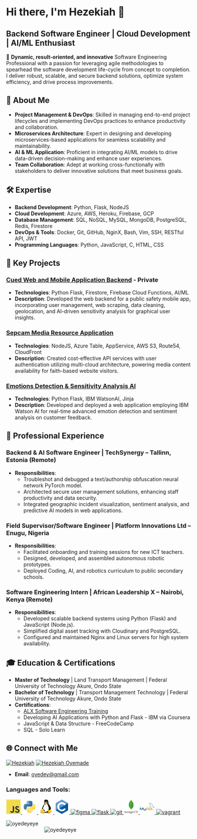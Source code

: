 
# Hi there, I'm Hezekiah 👋

## Backend Software Engineer | Cloud Development | AI/ML Enthusiast

🌟 **Dynamic, result-oriented, and innovative** Software Engineering Professional with a passion for leveraging agile methodologies to spearhead the software development life-cycle from concept to completion. I deliver robust, scalable, and secure backend solutions, optimize system efficiency, and drive process improvements.

## 🚀 About Me

- **Project Management & DevOps**: Skilled in managing end-to-end project lifecycles and implementing DevOps practices to enhance productivity and collaboration.
- **Microservices Architecture**: Expert in designing and developing microservices-based applications for seamless scalability and maintainability.
- **AI & ML Application**: Proficient in integrating AI/ML models to drive data-driven decision-making and enhance user experiences.
- **Team Collaboration**: Adept at working cross-functionally with stakeholders to deliver innovative solutions that meet business goals.

## 🛠️ Expertise

- **Backend Development**: Python, Flask, NodeJS
- **Cloud Development**: Azure, AWS, Heroku, Firebase, GCP
- **Database Management**: SQL, NoSQL, MySQL, MongoDB, PostgreSQL, Redis, Firestore
- **DevOps & Tools**: Docker, Git, GitHub, NginX, Bash, Vim, SSH, RESTful API, JWT
- **Programming Languages**: Python, JavaScript, C, HTML, CSS

## 🌟 Key Projects

### [Cued Web and Mobile Application Backend](https://github.com/oyedeyeye/) - Private
- **Technologies**: Python Flask, Firestore, Firebase Cloud Functions, AI/ML
- **Description**: Developed the web backend for a public safety mobile app, incorporating user management, web scraping, data cleaning, geolocation, and AI-driven sensitivity analysis for graphical user insights.

### [Sepcam Media Resource Application](https://github.com/oyedeyeye/church-site)
- **Technologies**: NodeJS, Azure Table, AppService, AWS S3, Route54, CloudFront
- **Description**: Created cost-effective API services with user authentication utilizing multi-cloud architecture, powering media content availability for faith-based website visitors.

### [Emotions Detection & Sensitivity Analysis AI](https://github.com/oyedeyeye/sentiment-analysis-AI)
- **Technologies**: Python Flask, IBM WatsonAI, Jinja
- **Description**: Developed and deployed a web application employing IBM Watson AI for real-time advanced emotion detection and sentiment analysis on customer feedback.

## 🏢 Professional Experience

### Backend & AI Software Engineer | TechSynergy – Tallinn, Estonia (Remote)
- **Responsibilities**:
  - Troubleshot and debugged a text/authorship obfuscation neural network PyTorch model.
  - Architected secure user management solutions, enhancing staff productivity and data security.
  - Integrated geographic incident visualization, sentiment analysis, and predictive AI models in web applications.

### Field Supervisor/Software Engineer | Platform Innovations Ltd – Enugu, Nigeria
- **Responsibilities**:
  - Facilitated onboarding and training sessions for new ICT teachers.
  - Designed, developed, and assembled autonomous robotic prototypes.
  - Deployed Coding, AI, and robotics curriculum to public secondary schools.

### Software Engineering Intern | African Leadership X – Nairobi, Kenya (Remote)
- **Responsibilities**:
  - Developed scalable backend systems using Python (Flask) and JavaScript (Node.js).
  - Simplified digital asset tracking with Cloudinary and PostgreSQL.
  - Configured and maintained Nginx and Linux servers for high system availability.

## 🎓 Education & Certifications

- **Master of Technology** | Land Transport Management | Federal University of Technology Akure, Ondo State
- **Bachelor of Technology** | Transport Management Technology | Federal University of Technology Akure, Ondo State
- **Certifications**: 
  - [ALX Software Engineering Training](https://www.alxafrica.com/)
  - Developing AI Applications with Python and Flask - IBM via Coursera
  - JavaScript & Data Structure - FreeCodeCamp
  - SQL - Solo Learn

## 🌐 Connect with Me

<p align="left">
<a href="https://twitter.com/_oyedeyeye" target="blank"><img align="center" src="https://raw.githubusercontent.com/rahuldkjain/github-profile-readme-generator/master/src/images/icons/Social/twitter.svg" alt="Hezekiah" height="30" width="40" /></a>
<a href="https://linkedin.com/in/Hezekiah-Oyemade/" target="blank"><img align="center" src="https://raw.githubusercontent.com/rahuldkjain/github-profile-readme-generator/master/src/images/icons/Social/linked-in-alt.svg" alt="Hezekiah Oyemade" height="30" width="40" /></a>
</p>

<!-- - **LinkedIn**: [LinkedIn Profile](https://www.linkedin.com/in/Hezekiah-Oyemade) 
- **GitHub**: [GitHub Profile](https://github.com/oyedeyeye)-->
- **Email**: [oyedey@gmail.com](mailto:oyedey@gmail.com)



<!-- Languages Section -->

<h3 align="left">Languages and Tools:</h3>
<p align="left"> <a href="https://developer.mozilla.org/en-US/docs/Web/JavaScript" target="_blank" rel="noreferrer"> <img src="https://raw.githubusercontent.com/devicons/devicon/master/icons/javascript/javascript-original.svg" alt="javascript" width="40" height="40"/> </a> <a href="https://www.python.org" target="_blank" rel="noreferrer"> <img src="https://raw.githubusercontent.com/devicons/devicon/master/icons/python/python-original.svg" alt="python" width="40" height="40"/> </a> <a href="https://www.linux.org/" target="_blank" rel="noreferrer"> <img src="https://raw.githubusercontent.com/devicons/devicon/master/icons/linux/linux-original.svg" alt="linux" width="40" height="40"/> </a> <a href="https://www.cprogramming.com/" target="_blank" rel="noreferrer"> <img src="https://raw.githubusercontent.com/devicons/devicon/master/icons/c/c-original.svg" alt="c" width="40" height="40"/> </a> <a href="https://www.figma.com/" target="_blank" rel="noreferrer"> <img src="https://www.vectorlogo.zone/logos/figma/figma-icon.svg" alt="figma" width="40" height="40"/> </a> <a href="https://flask.palletsprojects.com/" target="_blank" rel="noreferrer"> <img src="https://www.vectorlogo.zone/logos/pocoo_flask/pocoo_flask-icon.svg" alt="flask" width="40" height="40"/> </a> <a href="https://git-scm.com/" target="_blank" rel="noreferrer"> <img src="https://www.vectorlogo.zone/logos/git-scm/git-scm-icon.svg" alt="git" width="40" height="40"/> </a>  <a href="https://www.mongodb.com/" target="_blank" rel="noreferrer"> <img src="https://raw.githubusercontent.com/devicons/devicon/master/icons/mongodb/mongodb-original-wordmark.svg" alt="mongodb" width="40" height="40"/> </a> <a href="https://www.mysql.com/" target="_blank" rel="noreferrer"> <img src="https://raw.githubusercontent.com/devicons/devicon/master/icons/mysql/mysql-original-wordmark.svg" alt="mysql" width="40" height="40"/> </a> <a href="https://www.vagrantup.com/" target="_blank" rel="noreferrer"> <img src="https://www.vectorlogo.zone/logos/vagrantup/vagrantup-icon.svg" alt="vagrant" width="40" height="40"/> </a> </p>

<!-- Most Used Languages -->
<p><img width='400' hieght='500' align="left" src="https://github-readme-stats.vercel.app/api/top-langs?username=oyedeyeye&show_icons=true&locale=en&layout=compact" alt="oyedeyeye" /></p>

<!-- GitHub Streak -->
<p><img align="right" width='400' hieght='500' src="https://github-readme-streak-stats.herokuapp.com?user=oyedeyeye" alt="oyedeyeye" /></p>

